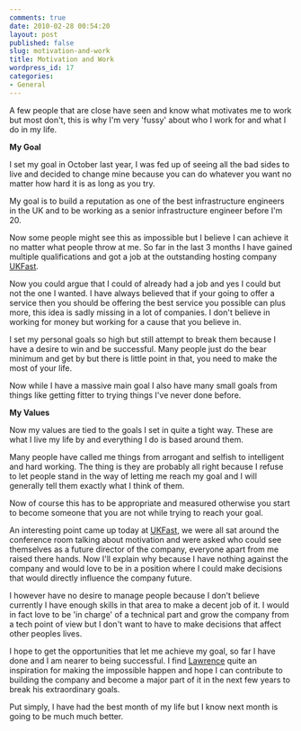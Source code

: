 ```yaml
---
comments: true
date: 2010-02-28 00:54:20
layout: post
published: false
slug: motivation-and-work
title: Motivation and Work
wordpress_id: 17
categories:
- General
---
```


A few people that are close have seen and know what motivates me to work but most don't, this is why I'm very 'fussy' about who I work for and what I do in my life.

**My Goal**

I set my goal in October last year, I was fed up of seeing all the bad sides to live and decided to change mine because you can do whatever you want no matter how hard it is as long as you try.

My goal is to build a reputation as one of the best infrastructure engineers in the UK and to be working as a senior infrastructure engineer before I'm 20.

Now some people might see this as impossible but I believe I can achieve it no matter what people throw at me. So far in the last 3 months I have gained multiple qualifications and got a job at the outstanding hosting company [UKFast](http://ukfast.net).

Now you could argue that I could of already had a job and yes I could but not the one I wanted. I have always believed that if your going to offer a service then you should be offering the best service you possible can plus more, this idea is sadly missing in a lot of companies. I don't believe in working for money but working for a cause that you believe in.

I set my personal goals so high but still attempt to break them because I have a desire to win and be successful. Many people just do the bear minimum and get by but there is little point in that, you need to make the most of your life.

Now while I have a massive main goal I also have many small goals from things like getting fitter to trying things I've never done before.

**My Values**

Now my values are tied to the goals I set in quite a tight way. These are what I live my life by and everything I do is based around them.

Many people have called me things from arrogant and selfish to intelligent and hard working. The thing is they are probably all right because I refuse to let people stand in the way of letting me reach my goal and I will generally tell them exactly what I think of them.

Now of course this has to be appropriate and measured otherwise you start to become someone that you are not while trying to reach your goal.

An interesting point came up today at [UKFast](http://ukfast.net), we were all sat around the conference room talking about motivation and were asked who could see themselves as a future director of the company, everyone apart from me raised there hands. Now I'll explain why because I have nothing against the company and would love to be in a position where I could make decisions that would directly influence the company future.

I however have no desire to manage people because I don't believe currently I have enough skills in that area to make a decent job of it. I would in fact love to be 'in charge' of a technical part and grow the company from a tech point of view but I don't want to have to make decisions that affect other peoples lives.

I hope to get the opportunities that let me achieve my goal, so far I have done and I am nearer to being successful. I find [Lawrence](http://www.lawrencejones.eu/) quite an inspiration for making the impossible happen and hope I can contribute to building the company and become a major part of it in the next few years to break his extraordinary goals.

Put simply, I have had the best month of my life but I know next month is going to be much much better.
